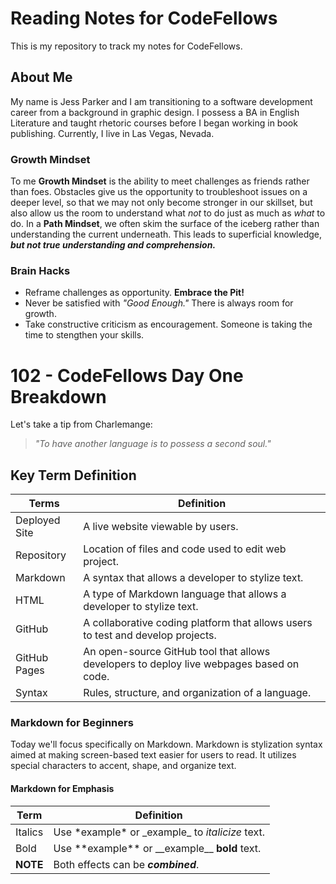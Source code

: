 # Reading Notes for CodeFellows

This is my repository to track my notes for CodeFellows.


## About Me

My name is Jess Parker and I am transitioning to a software development career from a background in graphic design. I possess a BA in English Literature and taught rhetoric courses before I began working in book publishing. Currently, I live in Las Vegas, Nevada.


### Growth Mindset

To me **Growth Mindset** is the ability to meet challenges as friends rather than foes. Obstacles give us the opportunity to troubleshoot issues on a deeper level, so that we may not only become stronger in our skillset, but also allow us the room to understand what *not* to do just as much as *what* to do. In a **Path Mindset**, we often skim the surface of the iceberg rather than understanding the current underneath. This leads to superficial knowledge, ***but not true understanding and comprehension.***


### Brain Hacks

- Reframe challenges as opportunity. **Embrace the Pit!**
- Never be satisfied with *"Good Enough."* There is always room for growth.
- Take constructive criticism as encouragement. Someone is taking the time to stengthen your skills.


# 102 - CodeFellows Day One Breakdown

Let's take a tip from Charlemange:

>*"To have another language is to possess a second soul."*


## Key Term Definition

Terms | Definition
------------ | ------------
Deployed Site | A live website viewable by users.
Repository | Location of files and code used to edit web project.
Markdown | A syntax that allows a developer to stylize text.
HTML | A type of Markdown language that allows a developer to stylize text.
GitHub | A collaborative coding platform that allows users to test and develop projects.
GitHub Pages | An open-source GitHub tool that allows developers to deploy live webpages based on code.
Syntax | Rules, structure, and organization of a language.


### Markdown for Beginners

Today we'll focus specifically on Markdown. Markdown is stylization syntax aimed at making screen-based text easier for users to read. It utilizes special characters to accent, shape, and organize text.


#### **Markdown for Emphasis**


Term | Definition
------------ | -------------
Italics | Use \*example* or \_example_ to *italicize* text.
Bold | Use \*\*example** or \_\_example__ **bold** text.
**NOTE** | Both effects can be ***combined***.
